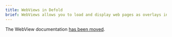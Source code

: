 ```yaml
---
title: WebViews in Defold
brief: WebViews allows you to load and display web pages as overlays in your games. They can also run user supplied JavaScript in the background. This manual explains Defold's official WebView extension, API and functionality.
---
```


The WebView documentation [has been moved](/extension-webview).
